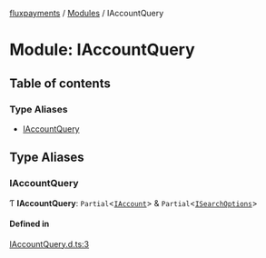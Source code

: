 [fluxpayments](../README.md) / [Modules](../modules.md) / IAccountQuery

# Module: IAccountQuery

## Table of contents

### Type Aliases

- [IAccountQuery](IAccountQuery.md#iaccountquery)

## Type Aliases

### IAccountQuery

Ƭ **IAccountQuery**: `Partial`\<[`IAccount`](../interfaces/IAccount.IAccount.md)\> & `Partial`\<[`ISearchOptions`](../interfaces/ISearchOptions.ISearchOptions.md)\>

#### Defined in

[IAccountQuery.d.ts:3](https://github.com/fluxpayments1/fluxpayments_api_ts/blob/20f2c9ee62d50ceeb54a5d581942104598a7eda6/src/types/flux_types/IAccountQuery.d.ts#L3)
